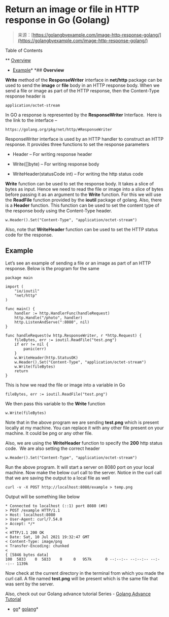<!--yml
category: 未分类
date: 2024-10-13 06:39:25
-->

# Return an image or file in HTTP response in Go (Golang)

> 来源：[https://golangbyexample.com/image-http-response-golang/](https://golangbyexample.com/image-http-response-golang/)

Table of Contents

 **   [Overview](#Overview "Overview")
*   [Example](#Example "Example")*  *## **Overview**

**Write** method of the **ResponseWriter** interface in **net/http** package can be used to send the **image** or **file** body in an HTTP response body. When we send a file or image as part of the HTTP response, then the Content-Type response header is

```
application/octet-stream
```

In GO a response is represented by the **ResponseWriter** Interface.  Here is the link to the interface –

```
https://golang.org/pkg/net/http/#ResponseWriter
```

ResponseWriter interface is used by an HTTP handler to construct an HTTP response. It provides three functions to set the response parameters

*   Header – For writing response header

*   Write([]byte) – For writing response body

*   WriteHeader(statusCode int) – For writing the http status code

**Write** function can be used to set the response body. It takes a slice of bytes as input. Hence we need to read the file or image into a slice of bytes before passing it as an argument to the **Write** function. For this we will use the **ReadFile** function provided by the **ioutil** package of golang. Also, there is a **Header** function. This function can be used to set the content type of the response body using the Content-Type header.

```
w.Header().Set("Content-Type", "application/octet-stream")
```

Also, note that **WriteHeader** function can be used to set the HTTP status code for the response.

## **Example**

Let’s see an example of sending a file or an image as part of an HTTP response. Below is the program for the same

```
package main

import (
	"io/ioutil"
	"net/http"
)

func main() {
	handler := http.HandlerFunc(handleRequest)
	http.Handle("/photo", handler)
	http.ListenAndServe(":8080", nil)
}

func handleRequest(w http.ResponseWriter, r *http.Request) {
	fileBytes, err := ioutil.ReadFile("test.png")
	if err != nil {
		panic(err)
	}
	w.WriteHeader(http.StatusOK)
	w.Header().Set("Content-Type", "application/octet-stream")
	w.Write(fileBytes)
	return
}
```

This is how we read the file or image into a variable in Go

```
fileBytes, err := ioutil.ReadFile("test.png")
```

We then pass this variable to the **Write** function

```
w.Write(fileBytes)
```

Note that in the above program we are sending **test.png** which is present locally at my machine. You can replace it with any other file present on your machine. It could be png or any other file.

Also, we are using the **WriteHeader** function to specify the **200** http status code.  We are also setting the correct header

```
w.Header().Set("Content-Type", "application/octet-stream")
```

Run the above program. It will start a server on 8080 port on your local machine. Now make the below curl call to the server. Notice in the curl call that we are saving the output to a local file as well

```
curl -v -X POST http://localhost:8080/example > temp.png
```

Output will be something like below

```
* Connected to localhost (::1) port 8080 (#0)
> POST /example HTTP/1.1
> Host: localhost:8080
> User-Agent: curl/7.54.0
> Accept: */*
> 
< HTTP/1.1 200 OK
< Date: Sat, 10 Jul 2021 19:32:47 GMT
< Content-Type: image/png
< Transfer-Encoding: chunked
< 
{ [5846 bytes data]
100  5833    0  5833    0     0   957k      0 --:--:-- --:--:-- --:--:-- 1139k
```

Now check at the current directory in the terminal from which you made the curl call. A file named **test.png** will be present which is the same file that was sent by the server.

Also, check out our Golang advance tutorial Series - [Golang Advance Tutorial](https://golangbyexample.com/golang-comprehensive-tutorial/)

*   [go](https://golangbyexample.com/tag/go/)*   [golang](https://golangbyexample.com/tag/golang/)*